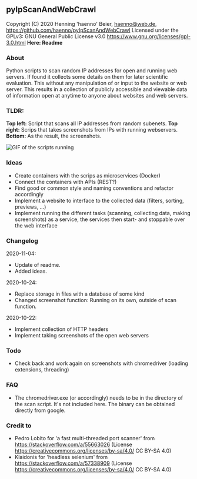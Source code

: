 ## pyIpScanAndWebCrawl 
Copyright (C) 2020 Henning 'haenno' Beier, haenno@web.de, https://github.com/haenno/pyIpScanAndWebCrawl 
Licensed under the GPLv3: GNU General Public License v3.0 https://www.gnu.org/licenses/gpl-3.0.html 
**Here: Readme**

### About 
Python scripts to scan random IP addresses for open and running web servers. If found it collects some details on them for later scientific evaluation. This without any manipulation of or input to the website or web server. This results in a collection of publicly accessible and viewable data of information open at anytime to anyone about websites and web servers.

### TLDR:
**Top left:** Script that scans all IP addresses from random subenets.
**Top right:** Scrips that takes screenshots from IPs with running webservers.
**Bottom:** As the result, the screenshots.

![GIF of the scripts running](/project_running.gif "GIF of the scripts running")


### Ideas
 - Create containers with the scrips as microservices (Docker)
 - Connect the containers with APIs (REST?)
 - Find good or common style and naming conventions and refactor accordingly
 - Implement a website to interface to the collected data (filters, sorting, previews, ...)
 - Implement running the different tasks (scanning, collecting data, making screenshots) as a service, the services then start- and stoppable over the web interface

### Changelog

2020-11-04: 
 - Update of readme.
 - Added ideas.

2020-10-24:
 - Replace storage in files with a database of some kind
 - Changed screenshot function: Running on its own, outside of scan function. 

2020-10-22: 
 - Implement collection of HTTP headers 
 - Implement taking screenshots of the open web servers  

### Todo
 - Check back and work again on screenshots with chromedriver (loading extensions, threading)

### FAQ
 - The chromedriver.exe (or accordingly) needs to be in the directory of the scan script. It's not included here. The binary can be obtained directly from google.

### Credit to
 - Pedro Lobito for 'a fast multi-threaded port scanner' from https://stackoverflow.com/a/55663026 (License https://creativecommons.org/licenses/by-sa/4.0/ CC BY-SA 4.0) 
 - Klaidonis for 'headless selenium' from https://stackoverflow.com/a/57338909 (License https://creativecommons.org/licenses/by-sa/4.0/ CC BY-SA 4.0) 
